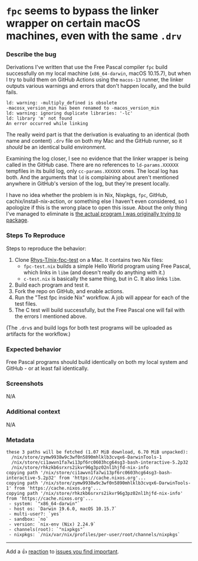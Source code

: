 # `fpc` seems to bypass the linker wrapper on certain macOS machines, even with the same `.drv`

### Describe the bug
Derivations I've written that use the Free Pascal compiler `fpc` build successfully on my local machine (`x86_64-darwin`, macOS 10.15.7), but when I try to build them on GitHub Actions using the `macos-13` runner, the linker outputs various warnings and errors that don't happen locally, and the build fails.

```
ld: warning: -multiply_defined is obsolete
-macosx_version_min has been renamed to -macos_version_min
ld: warning: ignoring duplicate libraries: '-lc'
ld: library 'm' not found
An error occurred while linking 
```

The really weird part is that the derivation is evaluating to an identical (both name and content) `.drv` file on both my Mac and the GitHub runner, so it _should_ be an identical build environment.

Examining the log closer, I see no evidence that the linker wrapper is being called in the GitHub case. There are no references to `ld-params.XXXXXX` tempfiles in its build log, only `cc-params.XXXXXX` ones. The local log has both. And the arguments that `ld` is complaining about aren't mentioned anywhere in GitHub's version of the log, but they're present locally.

I have no idea whether the problem is in Nix, Nixpkgs, `fpc`, GitHub, cachix/install-nix-action, or something else I haven't even considered, so I apologize if this is the wrong place to open this issue. About the only thing I've managed to eliminate is [the actual program I was originally trying to package](https://drl.chaosforge.org).

### Steps To Reproduce
Steps to reproduce the behavior:
1. Clone [Rhys-T/nix-fpc-test](https://github.com/Rhys-T/nix-fpc-test) on a Mac. It contains two Nix files: 
   - `fpc-test.nix` builds a simple Hello World program using Free Pascal, which links in `libm` (and doesn't really do anything with it.)
   - `c-test.nix` is basically the same thing, but in C. It also links `libm`.
2. Build each program and test it.
3. Fork the repo on GitHub, and enable actions.
4. Run the "Test fpc inside Nix" workflow. A job will appear for each of the test files.
5. The C test will build successfully, but the Free Pascal one will fail with the errors I mentioned above.

(The `.drv`s and build logs for both test programs will be uploaded as artifacts for the workflow.)

### Expected behavior
Free Pascal programs should build identically on both my local system and GitHub - or at least fail identically.

### Screenshots
N/A
<!-- If applicable, add screenshots to help explain your problem. -->

### Additional context
N/A
<!-- Add any other context about the problem here. -->

<!-- ### Notify maintainers -->

<!--
Please @ people who are in the `meta.maintainers` list of the offending package or module.
If in doubt, check `git blame` for whoever last touched something.
-->

### Metadata

<!-- Please insert the output of running `nix-shell -p nix-info --run "nix-info -m"` below this line -->

```
these 3 paths will be fetched (1.07 MiB download, 6.70 MiB unpacked):
  /nix/store/zymw9938w9c3wf0n5890mhlklb3cvqx6-DarwinTools-1
  /nix/store/ci1awvn1fa7wi13pf6rc0603hcg64sg3-bash-interactive-5.2p32
  /nix/store/rhkzkb6srxrs2ikvr96g3pz02nl1hjfd-nix-info
copying path '/nix/store/ci1awvn1fa7wi13pf6rc0603hcg64sg3-bash-interactive-5.2p32' from 'https://cache.nixos.org'...
copying path '/nix/store/zymw9938w9c3wf0n5890mhlklb3cvqx6-DarwinTools-1' from 'https://cache.nixos.org'...
copying path '/nix/store/rhkzkb6srxrs2ikvr96g3pz02nl1hjfd-nix-info' from 'https://cache.nixos.org'...
 - system: `"x86_64-darwin"`
 - host os: `Darwin 19.6.0, macOS 10.15.7`
 - multi-user?: `yes`
 - sandbox: `no`
 - version: `nix-env (Nix) 2.24.9`
 - channels(root): `"nixpkgs"`
 - nixpkgs: `/nix/var/nix/profiles/per-user/root/channels/nixpkgs`
```

---

Add a :+1: [reaction] to [issues you find important].

[reaction]: https://github.blog/2016-03-10-add-reactions-to-pull-requests-issues-and-comments/
[issues you find important]: https://github.com/NixOS/nixpkgs/issues?q=is%3Aissue+is%3Aopen+sort%3Areactions-%2B1-desc
